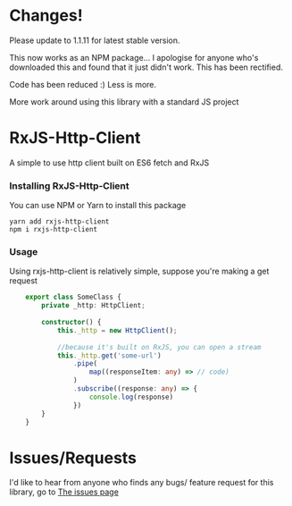# Changes!

Please update to 1.1.11 for latest stable version. 

This now works as an NPM package... I apologise for anyone who's 
downloaded this and found that it just didn't work. This has been rectified.

Code has been reduced :) Less is more. 

More work around using this library with a standard JS project

# RxJS-Http-Client

A simple to use http client built on ES6 fetch and RxJS

### Installing RxJS-Http-Client

You can use NPM or Yarn to install this package

```$xslt
yarn add rxjs-http-client
npm i rxjs-http-client
```

### Usage

Using rxjs-http-client is relatively simple, suppose you're making a get request

```typescript 
    export class SomeClass {
        private _http: HttpClient;
        
        constructor() {
            this._http = new HttpClient();
            
            //because it's built on RxJS, you can open a stream
            this._http.get('some-url')
                .pipe(
                    map((responseItem: any) => // code)
                )
                .subscribe((response: any) => {
                    console.log(response)
                })
        }
    }
```

# Issues/Requests

I'd like to hear from anyone who finds any bugs/ feature request for this library, go to [The issues page](https://github.com/Dudecor3/rxjs-http-client/issues) 
